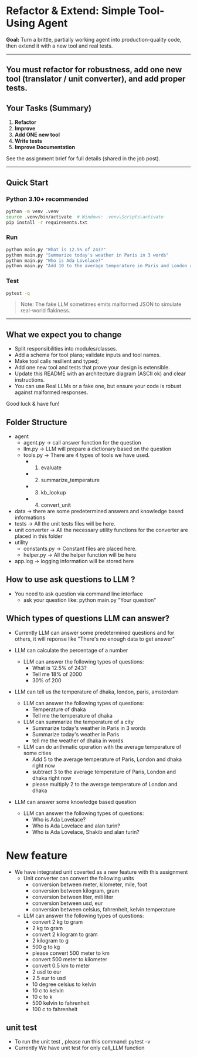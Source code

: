 # Refactor & Extend: Simple Tool-Using Agent

**Goal:** Turn a brittle, partially working agent into production-quality code, then extend it with a new tool and real tests.

---
You must **refactor for robustness**, **add one new tool** (translator / unit converter), and **add proper tests**.
---

## Your Tasks (Summary)

1. **Refactor**
2. **Improve**
3. **Add ONE new tool** 
4. **Write tests**
5. **Improve Documentation**

See the assignment brief for full details (shared in the job post).

---

## Quick Start

### Python 3.10+ recommended

```bash
python -m venv .venv
source .venv/bin/activate  # Windows: .venv\Scripts\activate
pip install -r requirements.txt
```

### Run

```bash
python main.py "What is 12.5% of 243?"
python main.py "Summarize today's weather in Paris in 3 words"
python main.py "Who is Ada Lovelace?"
python main.py "Add 10 to the average temperature in Paris and London right now."
```

### Test

```bash
pytest -q
```

> Note: The fake LLM sometimes emits malformed JSON to simulate real-world flakiness.

---

## What we expect you to change

- Split responsibilities into modules/classes.
- Add a schema for tool plans; validate inputs and tool names.
- Make tool calls resilient and typed;
- Add one new tool and tests that prove your design is extensible.
- Update this README with an architecture diagram (ASCII ok) and clear instructions.
- You can use Real LLMs or a fake one, but ensure your code is robust against malformed responses.

Good luck & have fun!

<!-- -------------------------------------------------------------------- -->

## Folder Structure
- agent 
    - agent.py -> call answer function  for the question
    - llm.py -> LLM will prepare a dictionary based on the question
    - tools.py -> There are 4 types of tools we have used. 
        - 1. evaluate
        - 2. summarize_temperature
        - 3. kb_lookup
        - 4. convert_unit
- data -> there are some predetermined answers and knowledge based informations
- tests -> All the unit tests files will be here. 
- unit converter -> All the necessary utility functions for the converter are placed in this folder
- utility 
    - constants.py -> Constant files are placed here. 
    - helper.py -> All the helper function will be here
- app.log -> logging information will be stored here

## How to use ask questions to LLM ?
- You need to ask question via command line interface
    - ask your question like: python main.py "Your question"

## Which types of questions LLM can answer?
- Currently LLM can answer some predetermined questions and for others, it will reponse like "There's no enough data to get answer"
- LLM can calculate the percentage of a number
    - LLM can answer the following types of questions: 
        - What is 12.5% of 243?
        - Tell me 18% of 2000
        - 30% of 200

- LLM can tell us the temperature of dhaka, london, paris, amsterdam
    - LLM can answer the following types of questions: 
        - Temperature of dhaka
        - Tell me the temperature of dhaka
    - LLM can summarize the temperature of a city
        - Summarize today's weather in Paris in 3 words
        - Summarize today's weather in Paris
        - tell me the  weather of dhaka in words
    - LLM can do arithmatic operation with the average temperature of some cities
        - Add 5  to the average temperature of  Paris, London and dhaka right now
        - subtract 3  to the average temperature of  Paris, London and dhaka right now
        - please multiply 2  to the average temperature of London and dhaka

- LLM can answer some knowledge based question
    - LLM can answer the following types of questions: 
        - Who is Ada Lovelace?
        - Who is Ada Lovelace and alan turin?
        - Who is Ada Lovelace, Shakib and alan turin?

# New feature
- We have integrated unit coverted as a new feature with this assignment
    - Unit converter can convert the following units
        - conversion between meter, kilometer, mile, foot
        - conversion between kilogram, gram
        - conversion between liter, mili liter
        - conversion between usd, eur
        - conversion between celsius, fahrenheit, kelvin temperature
    - LLM can answer the following types of questions: 
        - convert 2 kg to gram
        - 2 kg to gram
        - convert 2 kilogram to gram
        - 2 kilogram to g
        - 500 g to kg
        - please convert 500 meter to km
        - convert 500 meter to kilometer
        - convert 0.5 km to meter
        - 2 usd to eur
        - 2.5 eur to usd
        - 10 degree celsius to kelvin
        - 10 c to kelvin
        - 10 c to k
        - 500 kelvin to fahrenheit
        - 100 c to fahrenheit
## unit test
- To run the unit test , please run this command: pytest -v
- Currently We have unit test for only call_LLM function


